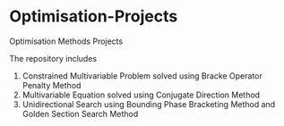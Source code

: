 # Optimisation-Projects
Optimisation Methods Projects

The repository includes
1. Constrained Multivariable Problem solved using Bracke Operator Penalty Method
2. Multivariable Equation solved using Conjugate Direction Method
3. Unidirectional Search using Bounding Phase Bracketing Method and Golden Section Search Method

